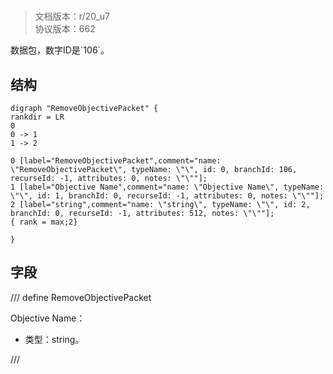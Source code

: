 # <!-- md:samp RemoveObjectivePacket -->

> 文档版本：r/20_u7<br/>协议版本：662

<!-- md:samp RemoveObjectivePacket -->数据包，数字ID是`106`。

## 结构

```viz
digraph "RemoveObjectivePacket" {
rankdir = LR
0
0 -> 1
1 -> 2

0 [label="RemoveObjectivePacket",comment="name: \"RemoveObjectivePacket\", typeName: \"\", id: 0, branchId: 106, recurseId: -1, attributes: 0, notes: \"\""];
1 [label="Objective Name",comment="name: \"Objective Name\", typeName: \"\", id: 1, branchId: 0, recurseId: -1, attributes: 0, notes: \"\""];
2 [label="string",comment="name: \"string\", typeName: \"\", id: 2, branchId: 0, recurseId: -1, attributes: 512, notes: \"\""];
{ rank = max;2}

}

```

## 字段

/// define
RemoveObjectivePacket

Objective Name：<!-- md:samp string -->

- 类型：string。


///

